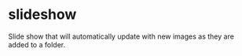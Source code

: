 # slideshow
Slide show that will automatically update with new images as they are added to a folder.
